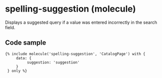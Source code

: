 # spelling-suggestion (molecule)

Displays a suggested query if a value was entered incorrectly in the search field.

## Code sample

```
{% include molecule('spelling-suggestion', 'CatalogPage') with {
     data: {
          suggestion: 'suggestion'
     }
 } only %}
```
